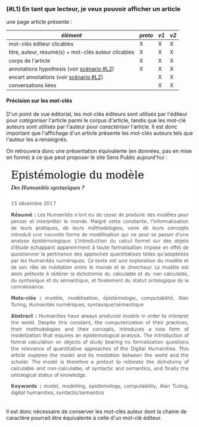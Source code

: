 ### (#L1) En tant que lecteur, je veux pouvoir afficher un article

une page article présente :

_élément_  | _proto_  | _v1_  | _v2_  
--|---|---|---|
mot-clés éditeur clicables | X  | X  | X  
titre, auteur, résumé(s) + mot-clés auteur clicables |  X | X  | X  
corps de l'article  | X  | X  | X  
annotations hypothesis (voir [scénario #L2](./L2.md)) | X  | X  | X
encart annotations (voir [scénario #L2](./L2.md)) |   | X  | X  
conversations liées  |   | X  | X

#### Précision sur les mot-clés
D'un point de vue éditorial, les mot-clés éditeurs sont utilisés par l'éditeur pour _catégoriser_ l'article parmi le corpus d'article, tandis que les mot-clé auteurs sont utilisés par l'auteur pour _caractériser_ l'article. Il est donc important que l'affichage d'un article présente les mot-clés auteurs tels que l'auteur les a renseignés.

On retrouvera donc une présentation équivalente (en données, pas en mise en forme) à ce que peut proposer le site Sens Public aujourd'hui :

![](../SPtitreResumeMotClesAuteur.png)

Il est donc nécessaire de conserver les mot-clés auteur dont la chaine de caractère pourrait être équivalente à celle d'un mot-clé éditeur.
